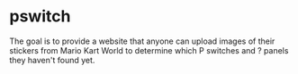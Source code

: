 # pswitch

The goal is to provide a website that anyone can upload images of their stickers from Mario Kart World to determine which P switches and ? panels they haven't found yet.

